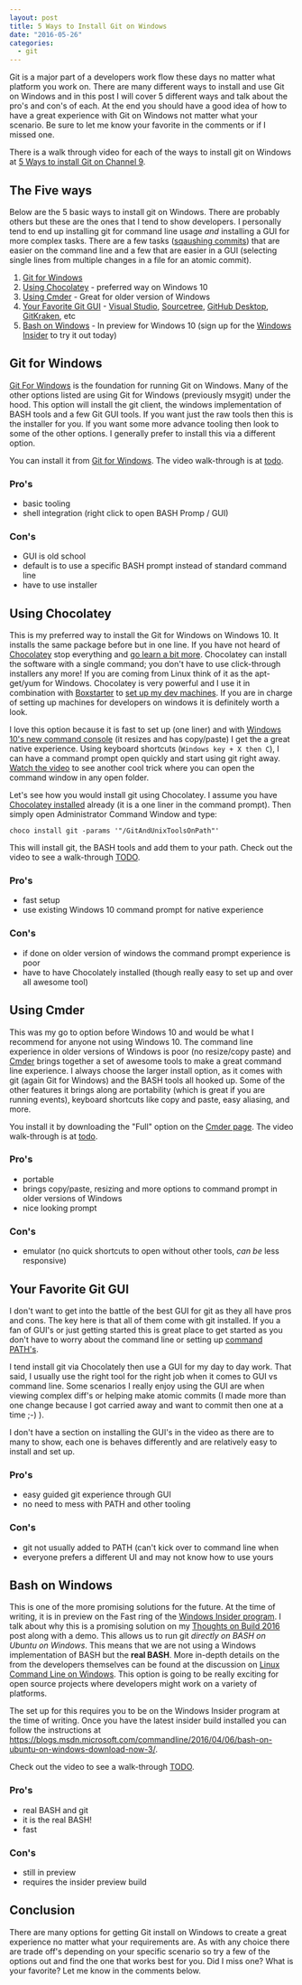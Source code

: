 ```yaml
---
layout: post
title: 5 Ways to Install Git on Windows
date: "2016-05-26"
categories:
  - git
---
```


Git is a major part of a developers work flow these days no matter what platform you work on.  There are many different ways to install and use Git on Windows and in this post I will cover 5 different ways and talk about the pro's and con's of each.  At the end you should have a good idea of how to have a great experience with Git on Windows not matter what your scenario.  Be sure to let me know your favorite in the comments or if I missed one.   

There is a walk through video for each of the ways to install git on Windows at [5 Ways to install Git on Channel 9](https://channel9.msdn.com/Blogs/jsturtevant/5-Way-to-Install-Git-on-Windows).

## The Five ways
Below are the 5 basic ways to install git on Windows. There are probably others but these are the ones that I tend to show developers.  I personally tend to end up installing git for command line usage *and* installing a GUI for more complex tasks.  There are a few tasks ([sqaushing commits](https://github.com/blog/2141-squash-your-commits)) that are easier on the command line and a few that are easier in a GUI (selecting single lines from multiple changes in a file for an atomic commit).  

1. [Git for Windows](#git-for-windows) 
2. [Using Chocolatey](#using-chocolatey)  - preferred way on Windows 10
3. [Using Cmder](#using-cmder)  - Great for older version of Windows
4. [Your Favorite Git GUI](#your-favorite-git-gui) - [Visual Studio](https://www.visualstudio.com/), [Sourcetree](https://www.sourcetreeapp.com/), [GitHub Desktop](https://desktop.github.com/), [GitKraken](https://www.gitkraken.com/), etc
5. [Bash on Windows](#bash-on-windows)  - In preview for Windows 10 (sign up for the [Windows Insider](https://insider.windows.com/) to try it out today)

## Git for Windows
[Git For Windows](https://git-for-windows.github.io/) is the foundation for running Git on Windows.  Many of the other options listed are using Git for Windows (previously msygit) under the hood.  This option will install the git client, the windows implementation of BASH tools and a few Git GUI tools.  If you want just the raw tools then this is the installer for you.  If you want some more advance tooling then look to some of the other options.  I generally prefer to install this via a different option.

You can install it from [Git for Windows](https://git-for-windows.github.io/).  The video walk-through is at [todo](https://channel9.msdn.com/Blogs/jsturtevant/5-Way-to-Install-Git-on-Windows).

### Pro's

- basic tooling 
- shell integration (right click to open BASH Promp / GUI)

### Con's 

- GUI is old school
- default is to use a specific BASH prompt instead of standard command line
- have to use installer


## Using Chocolatey
This is my preferred way to install the Git for Windows on Windows 10.  It installs the same package before but in one line.  If you have not heard of [Chocolatey](https://chocolatey.org/) stop everything and [go learn a bit more](https://chocolatey.org/about).  Chocolatey can install the software with a single command; you don't have to use click-through installers any more! If you are coming from Linux think of it as the apt-get/yum for Windows. Chocolatey is very powerful and I use it in combination with [Boxstarter](http://www.boxstarter.org/) to [set up my dev machines](http://www.jamessturtevant.com/posts/Chocolatey-And-Boxstarter/).  If you are in charge of setting up machines for developers on windows it is definitely worth a look.

I love this option because it is fast to set up (one liner) and with [Windows 10's new command console](https://blogs.windows.com/buildingapps/2014/10/07/console-improvements-in-the-windows-10-technical-preview/) (it resizes and has copy/paste) I get the a great native experience.  Using keyboard shortcuts (```Windows key + X then C```), I can have a command prompt open quickly and start using git right away.  [Watch the video]((https://channel9.msdn.com/Blogs/jsturtevant/5-Way-to-Install-Git-on-Windows)) to see another cool trick where you can open the command window in any open folder.

Let's see how you would install git using Chocolatey.  I assume you have [Chocolatey installed](https://chocolatey.org/install) already (it is a one liner in the command prompt). Then simply open Administrator Command Window and type:

```
choco install git -params '"/GitAndUnixToolsOnPath"'
```

This will install git, the BASH tools and add them to your path.  Check out the video to see a walk-through [TODO](https://channel9.msdn.com/Blogs/jsturtevant/5-Way-to-Install-Git-on-Windows).

### Pro's

- fast setup
- use existing Windows 10 command prompt for native experience

### Con's 

- if done on older version of windows the command prompt experience is poor
- have to have Chocolately installed (though really easy to set up and over all awesome tool)

## Using Cmder
This was my go to option before Windows 10  and would be what I recommend for anyone not using Windows 10.  The command line experience in older versions of Windows is poor (no resize/copy paste) and [Cmder](http://cmder.net/) brings together a set of awesome tools to make a great command line experience.  I always choose the larger install option, as it comes with git (again Git for Windows) and the BASH tools all hooked up.  Some of the other features it brings along are portability (which is great if you are running events), keyboard shortcuts like copy and paste, easy aliasing, and more.

You install it by downloading the "Full" option on the [Cmder page](http://cmder.net/).  The video walk-through is at [todo](https://channel9.msdn.com/Blogs/jsturtevant/5-Way-to-Install-Git-on-Windows).

### Pro's

- portable 
- brings copy/paste, resizing and more options to command prompt in older versions of Windows 
- nice looking prompt

### Con's 
- emulator (no quick shortcuts to open without other tools, *can be* less responsive)

## Your Favorite Git GUI
I don't want to get into the battle of the best GUI for git as they all have pros and cons.  The key here is that all of them come with git installed.  If you a fan of GUI's or just getting started this is great place to get started as you don't have to worry about the command line or setting up [command PATH's](https://technet.microsoft.com/en-us/library/bb490963.aspx?f=255&MSPPError=-2147217396).  

I tend install git via Chocolately then use a GUI for my day to day work. That said, I usually use the right tool for the right job when it comes to GUI vs command line. Some scenarios I really enjoy using the GUI are when viewing complex diff's or helping make atomic commits (I made more than one change because I got carried away and want to commit then one at a time ;-) ).  

I don't have a section on installing the GUI's in the video as there are to many to show, each one is behaves differently and are relatively easy to install and set up.

### Pro's

- easy guided git experience through GUI
- no need to mess with PATH and other tooling

### Con's 
- git not usually added to PATH (can't kick over to command line when 
- everyone prefers a different UI and may not know how to use yours

## Bash on Windows
This is one of the more promising solutions for the future.  At the time of writing, it is in preview on the Fast ring of the [Windows Insider program](https://insider.windows.com/).  I talk about why this is a promising solution on my [Thoughts on Build 2016](http://www.jamessturtevant.com/posts/Thoughts-on-Microsoft-Build-2016/) post along with a demo.  This allows us to run git *directly on BASH on Ubuntu on Windows*.  This means that we are not using a Windows implementation of BASH but the **real BASH**. More in-depth details on the from the developers themselves can be found at the discussion on [Linux Command Line on Windows](https://channel9.msdn.com/Events/Build/2016/C906).  This option is going to be really exciting for open source projects where developers might work on a variety of platforms. 

The set up for this requires you to be on the Windows Insider program at the time of writing.  Once you have the latest insider build installed you can follow the instructions at https://blogs.msdn.microsoft.com/commandline/2016/04/06/bash-on-ubuntu-on-windows-download-now-3/.  

Check out the video to see a walk-through [TODO](https://channel9.msdn.com/Blogs/jsturtevant/5-Way-to-Install-Git-on-Windows).

### Pro's

- real BASH and git
- it is the real BASH!
- fast

### Con's 
- still in preview
- requires the insider preview build

## Conclusion
There are many options for getting Git install on Windows to create a great experience no matter what your requirements are.  As with any choice there are trade off's depending on your specific scenario so try a few of the options out and find the one that works best for you.  Did I miss one?  What is your favorite?  Let me know in the comments below.